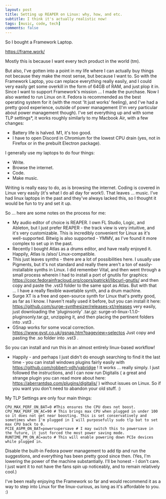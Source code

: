 ```yaml
---
layout: post
title: Setting up REAPER on Linux: why, how, and etc.
subtitle: I think it's actually realistic now!
tags: [music, code, tech]
comments: false
---
```


So I bought a Framework Laptop.

https://frame.work/

Mostly this is because I want every tech product in the world (tm).

But also, I've gotten into a point in my life where I can actually buy things not because they make the most sense, but because I want to.
So with the Framework Laptop, you can replace everything really easily, and I could very easily get some overkill in the form of 64GB of RAM, and just plop it in. Since I want to support Framework's mission ... I made the purchase.
Now I also wanted to run Linux on it. Fedora is recommended as the best operating system for it (with the most 'It just works' feeling), and I've had a pretty good experience, outside of power management (I'm very particular about power management though).
I've set everything up and with some TLP settings*, it works roughly similarly to my Macbook Air, with a few changes:

* Battery life is halved. M1, it's too good.
* I have to open Discord in Chromium for the lowest CPU drain (yes, not in Firefox or in the prebuilt Electron package).

I generally use my laptops to do four things:

* Write.
* Browse the internet.
* Code.
* Make music.

Writing is really easy to do, as is browsing the internet. Coding is covered in Linux very easily (it's what I do all day for work!). That leaves ... music. I've had linux laptops in the past and they've always lacked this, so I thought it would be fun to try and set it up.

So ... here are some notes on the process for me:

- My audio editor of choice is REAPER. I own FL Studio, Logic, and Ableton, but I just prefer REAPER - the track view is very intuitive, and it's very customizable.
This is incredibly convenient for Linux as it's well-supported. Bitwig is also supported - YMMV, as I've found it more complex to set up in the past.
- Recently I bought Atlas as a drums editor, and have really enjoyed it. Happily, Atlas is /also/ Linux-compatible.
- This just leaves synths - there are a lot of possibilities here. I usually use Pigments, but it's not standard and really there aren't a ton of easily-installable synths in Linux.
I did remember Vital, and then went through a small process wherein I had to install a port of gnutils for graphics:
https://copr.fedorainfracloud.org/coprs/patrickl/libcurl-gnutls/
and then copy and paste the .vst3 folder to the same spot as Atlas. But with that ... I have a really flexible wavetable synth, and a drum machine.
- Surge XT is a free and open-source synth for Linux that's pretty good, as far as I know. I haven't really used it before, but you can install it here: https://github.com/surge-synthesizer/releases-xt/releases very easily, just downloading the 'pluginsonly' .tar.gz: surge-xt-linux-1.1.0-pluginsonly.tar.gz, unzipping it, and then placing the pertinent folders into .vst3 .
- GSnap works for some vocal correction. https://www.gvst.co.uk/gsnap.htm?pageview=selectos Just copy and pasting the .so folder into .vst3 .

So you can install and run this in an almost entirely linux-based workflow!

- Happily - and perhaps I just didn't do enough searching to find it the last time - you can install windows plugins fairly easily with https://github.com/robbert-vdh/yabridge ! It works ... really simply. I just followed the instructions, and I can now run Digitalis ( a great and strange plugin you can read more about here: https://aberrantdsp.com/plugins/digitalis/ ) without issues on Linux. So if you want you don't need to abandon your old stuff. :)

My TLP Settings are only four main things:
```
CPU_MAX_PERF_ON_BAT=0 #This ensures the CPU does not boost.
CPU_MAX_PERF_ON_AC=90 # This brings max CPU when plugged in under 100 so it does not get near boosting. This is set conservatively and sometimes when I'm plugged in I will purposefully sudo tlp bat to set max CPU back to 0.
PCIE_ASPM_ON_BAT=powersupersave # I may switch this to powersave in the future, it just forced the most power saving mode.
RUNTIME_PM_ON_AC=auto # This will enable powering down PCIe devices while plugged in.
```

Disable the built-in Fedora power management to add tlp and run the suggestions, and everything has been pretty good since then.
(Yes, I'm lowering the power of the machine substantially. I'll be honest - I don't care. I just want it to not have the fans spin up noticeably, and to remain relatively cool.)

I've been really enjoying the Framework so far and would recommend it as a way to step into Linux for the linux-curious, as long as it's affordable to you. :)
